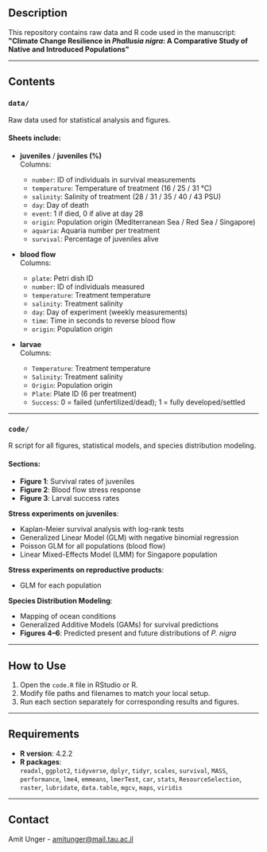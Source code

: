 ## Description
This repository contains raw data and R code used in the manuscript:  
**"Climate Change Resilience in *Phallusia nigra*: A Comparative Study of Native and Introduced Populations"**

---

## Contents

### `data/`
Raw data used for statistical analysis and figures.  

#### Sheets include:
- **juveniles** / **juveniles (%)**  
  Columns:
  - `number`: ID of individuals in survival measurements  
  - `temperature`: Temperature of treatment (16 / 25 / 31 °C)  
  - `salinity`: Salinity of treatment (28 / 31 / 35 / 40 / 43 PSU)  
  - `day`: Day of death  
  - `event`: 1 if died, 0 if alive at day 28  
  - `origin`: Population origin (Mediterranean Sea / Red Sea / Singapore)  
  - `aquaria`: Aquaria number per treatment  
  - `survival`: Percentage of juveniles alive  

- **blood flow**  
  Columns:
  - `plate`: Petri dish ID  
  - `number`: ID of individuals measured  
  - `temperature`: Treatment temperature  
  - `salinity`: Treatment salinity  
  - `day`: Day of experiment (weekly measurements)  
  - `time`: Time in seconds to reverse blood flow  
  - `origin`: Population origin  

- **larvae**  
  Columns:
  - `Temperature`: Treatment temperature  
  - `Salinity`: Treatment salinity  
  - `Origin`: Population origin  
  - `Plate`: Plate ID (6 per treatment)  
  - `Success`: 0 = failed (unfertilized/dead); 1 = fully developed/settled  

---

### `code/`
R script for all figures, statistical models, and species distribution modeling.

#### Sections:

- **Figure 1**: Survival rates of juveniles  
- **Figure 2**: Blood flow stress response  
- **Figure 3**: Larval success rates  

**Stress experiments on juveniles**:
- Kaplan-Meier survival analysis with log-rank tests  
- Generalized Linear Model (GLM) with negative binomial regression  
- Poisson GLM for all populations (blood flow)  
- Linear Mixed-Effects Model (LMM) for Singapore population  

**Stress experiments on reproductive products**:
- GLM for each population  

**Species Distribution Modeling**:
- Mapping of ocean conditions  
- Generalized Additive Models (GAMs) for survival predictions  
- **Figures 4–6**: Predicted present and future distributions of *P. nigra*  

---

## How to Use

1. Open the `code.R` file in RStudio or R.
2. Modify file paths and filenames to match your local setup.
3. Run each section separately for corresponding results and figures.

---

## Requirements

- **R version**: 4.2.2  
- **R packages**:  
  `readxl`, `ggplot2`, `tidyverse`, `dplyr`, `tidyr`, `scales`, `survival`, `MASS`, `performance`, `lme4`, `emmeans`, `lmerTest`, `car`, `stats`, `ResourceSelection`, `raster`, `lubridate`, `data.table`, `mgcv`, `maps`, `viridis`

---

## Contact
Amit Unger - amitunger@mail.tau.ac.il

